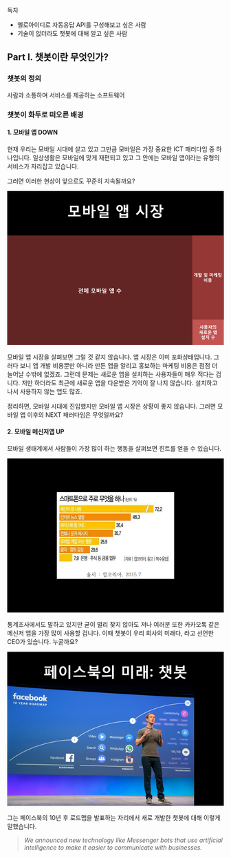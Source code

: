 독자  
- 옐로아이디로 자동응답 API를 구성해보고 싶은 사람  
- 기술이 없더라도 챗봇에 대해 알고 싶은 사람  

## Part I. 챗봇이란 무엇인가? ##

### 챗봇의 정의 ###

사람과 소통하며 서비스를 제공하는 소프트웨어

### 챗봇이 화두로 떠오른 배경 ###
#### 1. 모바일 앱 DOWN ####
현재 우리는 모바일 시대에 살고 있고 그만큼 모바일은 가장 중요한 ICT 패러다임 중 하나입니다. 일상생활은 모바일에 맞게 재편되고 있고 그 안에는 모바일 앱이라는 유형의 서비스가 자리잡고 있습니다. 

그러면 이러한 현상이 앞으로도 꾸준히 지속될까요?

![슬라이드5_모바일앱](https://github.com/datalater/hufsclass_chat/blob/master/images/%EC%8A%AC%EB%9D%BC%EC%9D%B4%EB%93%9C5.PNG?raw=true)

모바일 앱 시장을 살펴보면 그럴 것 같지 않습니다. 앱 시장은 이미 포화상태입니다. 그러다 보니 앱 개발 비용뿐만 아니라 만든 앱을 알리고 홍보하는 마케팅 비용은 점점 더 늘어날 수밖에 없겠죠. 그런데 문제는 새로운 앱을 설치하는 사용자들이 매우 적다는 겁니다. 저만 하더라도 최근에 새로운 앱을 다운받은 기억이 잘 나지 않습니다. 설치하고 나서 사용하지 않는 앱도 많죠.

정리하면, 모바일 시대에 진입했지만 모바일 앱 시장은 상황이 좋지 않습니다. 그러면 모바일 앱 이후의 NEXT 패러다임은 무엇일까요?

#### 2. 모바일 메신저앱 UP ####

모바일 생태계에서 사람들이 가장 많이 하는 행동을 살펴보면 힌트를 얻을 수 있습니다.

![스마트폰으로주로무엇을하나](https://github.com/datalater/hufsclass_chat/blob/master/images/%EC%8A%AC%EB%9D%BC%EC%9D%B4%EB%93%9C7.PNG?raw=true)

통계조사에서도 말하고 있지만 굳이 멀리 찾지 않아도 저나 여러분 또한 카카오톡 같은 메신저 앱을 가장 많이 사용할 겁니다. 이때 챗봇이 우리 회사의 미래다, 라고 선언한 CEO가 있습니다. 누굴까요?

![페이스북의미래_챗봇](https://github.com/datalater/hufsclass_chat/blob/master/images/%EC%8A%AC%EB%9D%BC%EC%9D%B4%EB%93%9C8.PNG?raw=true)

그는 페이스북의 10년 후 로드맵을 발표하는 자리에서 새로 개발한 챗봇에 대해 이렇게 말했습니다. 

> *We announced new technology like Messenger bots that use artificial intelligence to make it easier to communicate with businesses.*

